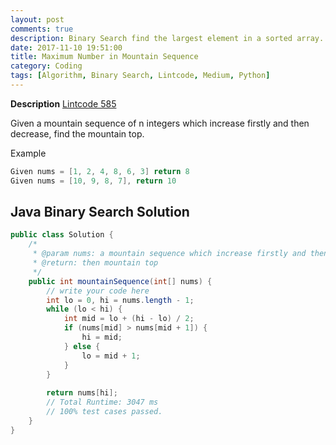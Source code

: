 ```yaml
---
layout: post
comments: true
description: Binary Search find the largest element in a sorted array.
date: 2017-11-10 19:51:00
title: Maximum Number in Mountain Sequence
category: Coding
tags: [Algorithm, Binary Search, Lintcode, Medium, Python]
---
```


**Description**
[Lintcode 585](http://www.lintcode.com/en/problem/maximum-number-in-mountain-sequence/)

Given a mountain sequence of n integers which increase firstly and then decrease, find the mountain top.

Example
```java
Given nums = [1, 2, 4, 8, 6, 3] return 8
Given nums = [10, 9, 8, 7], return 10
```

## Java Binary Search Solution

```java
public class Solution {
    /*
     * @param nums: a mountain sequence which increase firstly and then decrease
     * @return: then mountain top
     */
    public int mountainSequence(int[] nums) {
        // write your code here
        int lo = 0, hi = nums.length - 1;
        while (lo < hi) {
            int mid = lo + (hi - lo) / 2;
            if (nums[mid] > nums[mid + 1]) {
                hi = mid;
            } else {
                lo = mid + 1;
            }
        }
        
        return nums[hi];
        // Total Runtime: 3047 ms
        // 100% test cases passed.
    }
}
```

